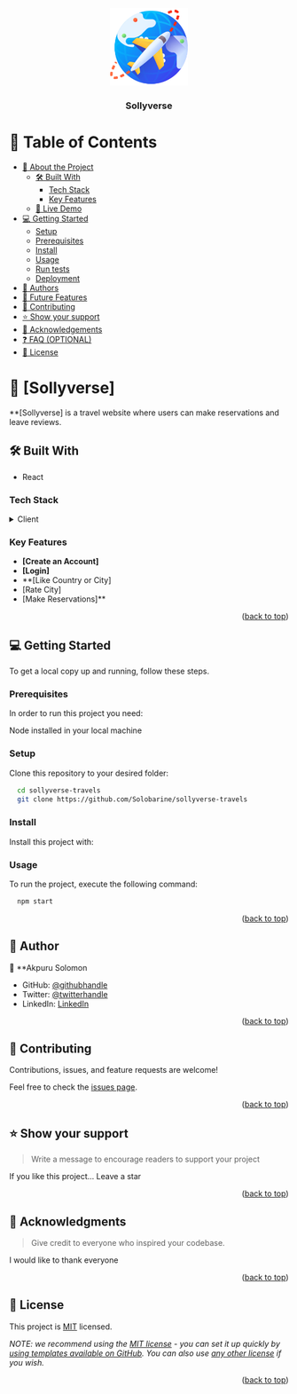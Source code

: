 <a name="readme-top"></a>

<!--
HOW TO USE:
This is an example of how you may give instructions on setting up your project locally.

Modify this file to match your project and remove sections that don't apply.

REQUIRED SECTIONS:
- Table of Contents
- About the Project
  - Built With
  - Live Demo
- Getting Started
- Authors
- Future Features
- Contributing
- Show your support
- Acknowledgements
- License

OPTIONAL SECTIONS:
- FAQ

After you're finished please remove all the comments and instructions!
-->

<div align="center">
  <!-- You are encouraged to replace this logo with your own! Otherwise you can also remove it. -->
  <img src="./public/airplane.png" alt="logo" width="140"  height="auto" />
  <br/>

  <h3><b>Sollyverse</b></h3>

</div>

<!-- TABLE OF CONTENTS -->

# 📗 Table of Contents

- [📖 About the Project](#about-project)
  - [🛠 Built With](#built-with)
    - [Tech Stack](#tech-stack)
    - [Key Features](#key-features)
  - [🚀 Live Demo](https://sollyverse.netlify.com)
- [💻 Getting Started](#getting-started)
  - [Setup](#setup)
  - [Prerequisites](#prerequisites)
  - [Install](#install)
  - [Usage](#usage)
  - [Run tests](#run-tests)
  - [Deployment](#triangular_flag_on_post-deployment)
- [👥 Authors](#authors)
- [🔭 Future Features](#future-features)
- [🤝 Contributing](#contributing)
- [⭐️ Show your support](#support)
- [🙏 Acknowledgements](#acknowledgements)
- [❓ FAQ (OPTIONAL)](#faq)
- [📝 License](#license)

<!-- PROJECT DESCRIPTION -->

# 📖 [Sollyverse] <a name="about-project"></a>

**[Sollyverse] is a travel website where users can make reservations and leave reviews.

## 🛠 Built With <a name="built-with"></a>
- React

### Tech Stack <a name="tech-stack"></a>

<details>
  <summary>Client</summary>
  <ul>
    <li><a href="https://nodejs.org/">Nodejs</a></li>
  </ul>
</details>

<!-- Features -->

### Key Features <a name="key-features"></a>

- **[Create an Account]**
- **[Login]**
- **[Like Country or City]
- [Rate City]
- [Make Reservations]**

<p align="right">(<a href="#readme-top">back to top</a>)</p>

<!-- GETTING STARTED -->

## 💻 Getting Started <a name="getting-started"></a>

To get a local copy up and running, follow these steps.

### Prerequisites

In order to run this project you need:

Node installed in your local machine

### Setup

Clone this repository to your desired folder:

```sh
  cd sollyverse-travels
  git clone https://github.com/Solobarine/sollyverse-travels
```

### Install

Install this project with:
### Usage

To run the project, execute the following command:

```sh
  npm start
```
<p align="right">(<a href="#readme-top">back to top</a>)</p>

<!-- AUTHOR -->

## 👥 Author <a name="authors"></a>
👤 **Akpuru Solomon

- GitHub: [@githubhandle](https://github.com/solobarine)
- Twitter: [@twitterhandle](https://twitter.com/solomonakpuru)
- LinkedIn: [LinkedIn](https://linkedin.com/in/solomon-akpuru)

<p align="right">(<a href="#readme-top">back to top</a>)</p>

<!-- CONTRIBUTING -->

## 🤝 Contributing <a name="contributing"></a>

Contributions, issues, and feature requests are welcome!

Feel free to check the [issues page](../../issues/).

<p align="right">(<a href="#readme-top">back to top</a>)</p>

<!-- SUPPORT -->

## ⭐️ Show your support <a name="support"></a>

> Write a message to encourage readers to support your project

If you like this project...
Leave a star

<p align="right">(<a href="#readme-top">back to top</a>)</p>

<!-- ACKNOWLEDGEMENTS -->

## 🙏 Acknowledgments <a name="acknowledgements"></a>

> Give credit to everyone who inspired your codebase.

I would like to thank everyone

<p align="right">(<a href="#readme-top">back to top</a>)</p>
<!-- LICENSE -->

## 📝 License <a name="license"></a>

This project is [MIT](./LICENSE) licensed.

_NOTE: we recommend using the [MIT license](https://choosealicense.com/licenses/mit/) - you can set it up quickly by [using templates available on GitHub](https://docs.github.com/en/communities/setting-up-your-project-for-healthy-contributions/adding-a-license-to-a-repository). You can also use [any other license](https://choosealicense.com/licenses/) if you wish._

<p align="right">(<a href="#readme-top">back to top</a>)</p>
